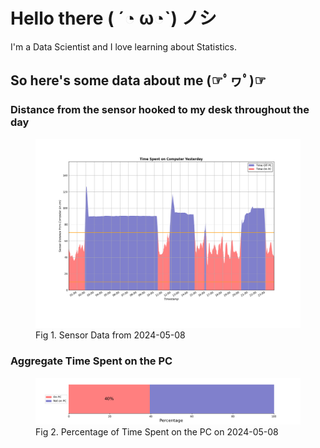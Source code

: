 
# Hello there ( ´◔ ω◔`) ノシ

I'm a Data Scientist and I love learning about Statistics.

## So here's some data about me (☞ﾟヮﾟ)☞


### Distance from the sensor hooked to my desk throughout the day
<figure>
  <picture>
    <source media="(prefers-color-scheme: dark)" srcset="Pi/readme/graphs/lineplot/dark-plot-2024-05-08.png">
    <source media="(prefers-color-scheme: light)" srcset="Pi/readme/graphs/lineplot/light-plot-2024-05-08.png">
    <img alt="Shows a black logo in light color mode and a white one in dark color mode." src="Pi/readme/graphs/lineplot/light-plot-2024-05-08.png">
  </picture>
  <figcaption>Fig 1. Sensor Data from 2024-05-08</figcaption>
</figure>



### Aggregate Time Spent on the PC
<figure>
  <picture>
    <source media="(prefers-color-scheme: dark)" srcset="Pi/readme/graphs/barplot/dark-plot-2024-05-08.png">
    <source media="(prefers-color-scheme: light)" srcset="Pi/readme/graphs/barplot/light-plot-2024-05-08.png">
    <img alt="Shows a black logo in light color mode and a white one in dark color mode." src="Pi/readme/graphs/barplot/light-plot-2024-05-08.png">
  </picture>
  <figcaption>Fig 2. Percentage of Time Spent on the PC on 2024-05-08</figcaption>
</figure>
